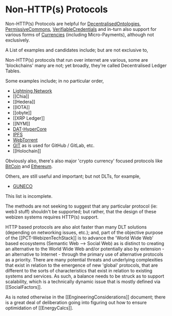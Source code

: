# Non-HTTP(s) Protocols

Non-HTTP(s) Protocols are helpful for [DecentralisedOntologies](DecentralisedOntologies.md), [PermissiveCommons](PermissiveCommons.md), [VerifiableCredentials](VerifiableCredentials.md) and in-turn also support for various forms of [Currencies](Currencies.md) (including Micro-Payments), although not exclusively.

A List of examples and candidates include; but are not exclusive to,

Non-HTTP(s) protocols that run over internet are various, some are 'blockchains' many are not; yet broadly, they're called Decentralised Ledger Tables.

Some examples include; in no particular order,

- [Lightning Network](Lightning%20Network.md)
- [[Chia]]
- [[Hedera]]
- [[IOTA]]
- [[obyte]]
- [[XRP Ledger]]
- [[NYM]]
- [DAT-HyperCore](DAT-HyperCore.md)
- [IPFS](IPFS.md)
- [WebTorrent](WebTorrent.md)
- [GIT](GIT.md) as is used for GitHub / GitLab, etc. 
- [[Holochain]]

Obviously also, there's also major 'crypto currency' focused protocols like [BitCoin](https://en.wikipedia.org/wiki/Bitcoin) and [Ethereum](https://en.wikipedia.org/wiki/Ethereum).  

Others, are still useful and important; but not DLTs, for example,

- [GUNECO](GUNECO.md)

This list is incomplete. 

The methods are not seeking to suggest that any particular protocol (ie: web3 stuff) shouldn't be supported; but rather, that the design of these webizen systems requires HTTP(s) support. 

HTTP based protocols are also alot faster than many DLT solutions (depending on networking issues, etc.); and, part of the objective purpose of the [[PCT-WebizenTechStack]] is to advance the 'World Wide Web' based ecosystems (Semantic Web --> Social Web) as is distinct to creating an alternative to the World Wide Web and/or potentially also by extension - an alternative to Internet - through the primary use of alternative protocols as a priority.  There are many potential threats and underlying complexities that exist in relation to the emergence of new 'global' protocols, that are different to the sorts of characteristics that exist in relation to existing systems and services.  As such, a balance needs to be struck as to support scalability, which is a technically dynamic issue that is mostly defined via [[SocialFactors]].

As is noted otherwise in the [[EngineeringConsiderations]] document; there is a great deal of deliberation going into figuring out how to ensure optimidation of [[EnergyCalcs]]. 

